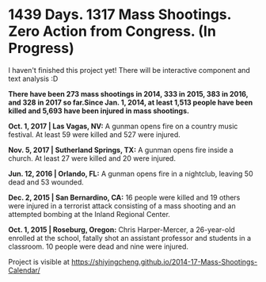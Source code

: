 # 1439 Days. 1317 Mass Shootings. Zero Action from Congress. (In Progress)

I haven't finished this project yet! There will be interactive component and text analysis :D

**There have been 273 mass shootings in 2014, 333 in 2015, 383 in 2016, and 328 in 2017 so far.Since Jan. 1, 2014, at least <span>1,513</span> people have been killed and <span>5,693</span> have been injured in mass shootings.**

**Oct. 1, 2017 | Las Vagas, NV:**
A gunman opens fire on a country music festival. At least 59 were killed and 527 were injured.

**Nov. 5, 2017 | Sutherland Springs, TX:**
A gunman opens fire inside a church. At least 27 were killed and 20 were injured.

**Jun. 12, 2016 | Orlando, FL:**
A gunman opens fire in a nightclub, leaving 50 dead and 53 wounded.

**Dec. 2, 2015 | San Bernardino, CA:**
16 people were killed and 19 others were injured in a terrorist attack consisting of a mass shooting and an attempted bombing at the Inland Regional Center.

**Oct. 1, 2015 | Roseburg, Oregon:**
Chris Harper-Mercer, a 26-year-old enrolled at the school, fatally shot an assistant professor and students in a classroom. 10 people were dead and nine were injured.



Project is visible at https://shiyingcheng.github.io/2014-17-Mass-Shootings-Calendar/
